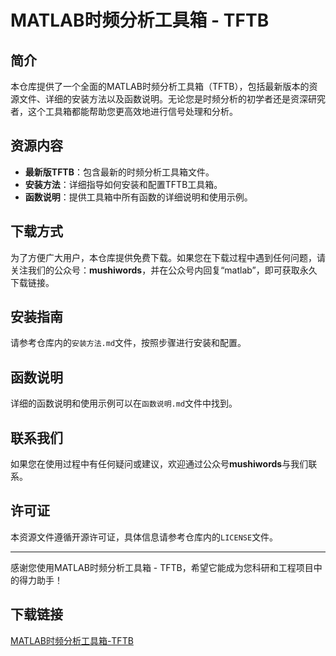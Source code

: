 # MATLAB时频分析工具箱 - TFTB

## 简介
本仓库提供了一个全面的MATLAB时频分析工具箱（TFTB），包括最新版本的资源文件、详细的安装方法以及函数说明。无论您是时频分析的初学者还是资深研究者，这个工具箱都能帮助您更高效地进行信号处理和分析。

## 资源内容
- **最新版TFTB**：包含最新的时频分析工具箱文件。
- **安装方法**：详细指导如何安装和配置TFTB工具箱。
- **函数说明**：提供工具箱中所有函数的详细说明和使用示例。

## 下载方式
为了方便广大用户，本仓库提供免费下载。如果您在下载过程中遇到任何问题，请关注我们的公众号：**mushiwords**，并在公众号内回复“matlab”，即可获取永久下载链接。

## 安装指南
请参考仓库内的`安装方法.md`文件，按照步骤进行安装和配置。

## 函数说明
详细的函数说明和使用示例可以在`函数说明.md`文件中找到。

## 联系我们
如果您在使用过程中有任何疑问或建议，欢迎通过公众号**mushiwords**与我们联系。

## 许可证
本资源文件遵循开源许可证，具体信息请参考仓库内的`LICENSE`文件。

---

感谢您使用MATLAB时频分析工具箱 - TFTB，希望它能成为您科研和工程项目中的得力助手！

## 下载链接

[MATLAB时频分析工具箱-TFTB](https://pan.quark.cn/s/3a84cff14ef8)